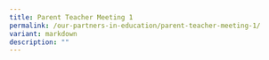```yaml
---
title: Parent Teacher Meeting 1
permalink: /our-partners-in-education/parent-teacher-meeting-1/
variant: markdown
description: ""
---
```

